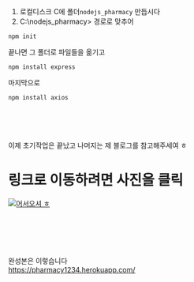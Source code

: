 1. 로컬디스크 C에 폴더`nodejs_pharmacy` 만듭시다
2. C:\nodejs_pharmacy> 경로로 맞추어
```console
npm init
```
끝나면 그 폴더로 파일들을 옮기고
```console
npm install express
```

마지막으로
```console
npm install axios
```

<br>
<br>
<br>

이제 초기작업은 끝났고 나머지는 제 블로그를 참고해주세여 ㅎ

# 링크로 이동하려면 사진을 클릭

[![어서오셔 ㅎ](https://encrypted-tbn0.gstatic.com/images?q=tbn:ANd9GcQk-zPB4TCuWRNJVIF0aWgniDPNJgUTdXmILg&usqp=CAU)](https://joonhwan2.github.io/)


<br>
<br>
<br>
<br>

완성본은 이렇습니다\
https://pharmacy1234.herokuapp.com/